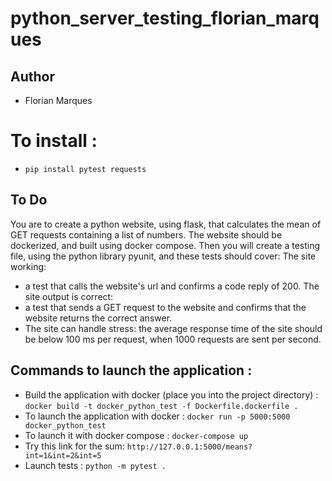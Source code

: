 # python_server_testing_florian_marques

## Author
- Florian Marques

# To install :
- `pip install pytest requests`

## To Do
You are to create a python website, using flask, that calculates the mean of GET requests containing a list of numbers. The website should be dockerized, and built using docker compose. Then you will create a testing file, using the python library pyunit, and these tests should cover: The site working: 
- a test that calls the website's url and confirms a code reply of 200. The site output is correct: 
- a test that sends a GET request to the website and confirms that the website returns the correct answer. 
- The site can handle stress: the average response time of the site should be below 100 ms per request, when 1000 requests are sent per second.

## Commands to launch the application :
- Build the application with docker (place you into the project directory) : `docker build -t docker_python_test -f Dockerfile.dockerfile .`
- To launch the application with docker : `docker run -p 5000:5000 docker_python_test`
- To launch it with docker compose : `docker-compose up`
- Try this link for the sum: `http://127.0.0.1:5000/means?int=1&int=2&int=5`
- Launch tests : `python -m pytest .`